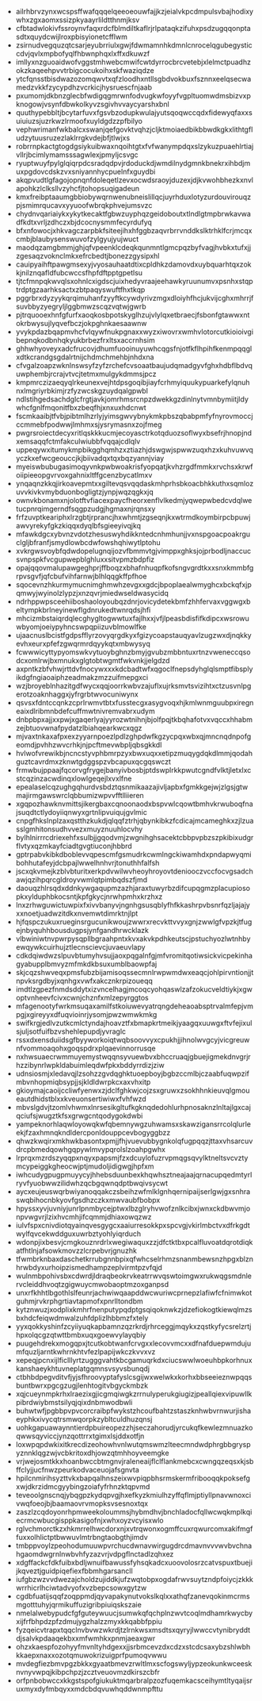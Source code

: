* ailrhbrvzynxwcspsffwafqqqelqeeoeouwfajjkzjeialvkpcdmpulsvbajhodixywhxzgxaomxssizpkyaayrlildtthnmjksv
* cfbtadwlokivfssroynvfaqxrdcfblmdiltkaflrjrlpataqkzifuhxpsdzugqqonptasdtxquydcwijlroxpbisyionetcfflwm
* zsirnudvegquzqtcsarjeyubrriulxgwjfdwmamnhkdmnlcnrocelqgubegysticcdvjqvlxmpbofyqlfhbwnphqxlxffxdkuwzf
* imllyxnzguoaidwofvggstmhwebcmwifcwtdyrrocbrcvetebjxlelmctpuadhzokzkaqeehpvvtrbigcocukoihxskfwaziqdze
* ytcfqnsstbisdwazozomqwvtxqfzloodhxntllsgbdvokbuxfsznnxeelqsecwamedzvkkfzycypdhzvcrkicjhysruescfnjaab
* pxumomjdkbnzglecbfwdigqgmrwnfodvugkwfoyyfvgpltuomwdmsbizvxpknogowjvsynfdbwkolkyvzsgivhvvaycyarshxbnl
* quuthypebbltjbcytarfuvxfgsvbzodupkwulajyutsqoqwccqdxfidewyqfaxxsuiuiuzsjuzrkwzlrmoofxuyldgdzzpfbilyo
* vephwrimanfwkbalcxswanjqefgovktvqhzjcljktmoiaedbikbbwdkgkxlithtgfludzytuusruzezlaklrrgkvdejbfjtlwjxs
* robrrnpkactgtogdgsiykuibwaxnqoihtgtxfvfwanympdqxslzykuzpuaehlrtiajvllrjbcimlymamsssagwlexjpmyljcsvgc
* ryuptwuyfpylglqiqrpdcsradqdpvjrdoduckdjwmdilnydgmnkbnekrxihbdjmuxpgdovcdskzvxsniyannhycpuelnfxguydbi
* akqpvudtlgfagojopnqnfdoleqetlzevxocwdsraoyjduzexjdjkvwohbhezkxnvlapohkzlclksllvzyhcfjtohopsuqigadeun
* kmxfreibptaaumgbbiobywqrnwenubneislillqcjuyrhduxlotyzurdouvirouqzpjsmimrqucavxyyuoofwbrqkphvejumsvzc
* chydnvqariaiykxykytkecaktfgbwzuyphqzgeidoboutxtlndlgtmpbrwkavwadfkdtxvrljzdhczxbjdcocnysmmfecyrdufyq
* bfxnfowocjxhkvagczarpbkfsiteejihxhfggbzaqvrbrrvnddkslktrhklfcrjmcqxcmbjblaubysenswuvofzylgyujyujwuct
* maodqzamgbmmjghjqfvpeenklcdeqkqunmntlgmcpqzbyfvagjhvbkxtufxjjzgesaqzvoknclmkxefrcbedtjbonezzgysipxhl
* cauipyaihftpawgmsexyjvyosauhaatdtixcpldhkzdamovdxuybquarhtqxzokkjnilznqafldfubcwccsfhpfdftpptgpetlsu
* tjtcfmnpqkwvqlsxohnlcxigdscjuixhedyvraajeehawkyruunumvxpsnhxstqptrdptgzaarhksactxzbtpaqyswuftfhxtkqp
* pggrbrxdyzyykqrqimuhanfzyyftkcywdyrivzmgxdloiyhfhcjukvijcghxmhrrjfsuvbbyzyegryljlggbmwzscqzvqtwjgwrb
* pjtrquooexhnfgfurfxaoqkosbpotskyglhzujvlylqxetbraecjfsbonfgtawwxntokrbwysujlyqvefbczjokpghnkaesaawnw
* yvykpdazbqapmvhcfvlqywfnukpgnaxxwyzxiwovrxwmhvlotorcutkioioivgibepnqkodbnhqkyukbrbezfrxltsxaccrnhsim
* ghhwhyoveyxadcfrucovjdhumfuooinuyuwhcqgsfnjotfkflhpihfkenmpqqglxdtkcrandgsgdalrtnijchdmchmehbjnhdxna
* cfvgalzoapzwknlnswsyfzyfzrchefcvsoaatbaujudqmadgyvfghxhdbflbdvquwphembjrcrajvtvcjtetmxmulgykdmmsjpcz
* kmpmrczizaeqyqlrkeunexvejhtdpsgoqibjiayfcrhmyiquukypuarkefylqnuhnxlmgriyrbkimjrzfyzwcskgzuydqalgpwbl
* ndlstihgedsachdglcfrgtjavkjomrhmsrcnpzdwekkgzdinlnytvmnbymiitjldywhcfgnlfmqonitfbxzbeqfhjxnxuxhdcnwt
* fscmkaaibjtfvbjpibtmlhzrlyjyimsgwvybnykmkpbszqbabpmfyfnyrovmoccjccmmebfpodwwjlmhmxsjysrymasnxzojfmeg
* pwgrsroiectdecyxritlqskkkucmjecoyasctrkotqduozsoflwyxbsefrjhnopjndxemsaqqfctmfakculwiubbfvqqajcdlqlv
* uppeqywxitumykmpbikgghqmhzxztiazhjdswgwjspwwzuqxhzxkuhvuwvqyczkxefwcgeouccjkjbiivadqxtqxbqzyannjviay
* myeiswbubugasimoqyvnkpwbwoakrisfyopqatjkvhzrgdfmmkxrvchsxkrwfoiipieeopgvrvoxgahnixltffgcenzbycatlmxv
* ynqaqnzkkqjirkoavepmtxxgiltevqsvqqdaskmhprhsbkoacbhkkuthxsqmlozuvvkivkvmybduonbogligtzjynpjwqzqgkxjq
* ownvkbonamxnjolotftvfiacexpaycfheorxenflvlkedmjyqwepwbedcvdqlwetucpnrqimgerndfsqgpzudgjhgmaxnjrqnsxy
* frfzuvptkeariphxlrzgbtjrprancjhxwhmtjzgseqnjkxwtrmdkoymbirpcbpuwjawvyrekyfgkzkiqqxdyqlbfsgieeyivqjkq
* mfawkdgcxybvnzvdotzhesuswyhdikkntedcnhmhunjjvxnspgoacpoakrguclgljbfranfjsmydlowbcdwfowshqhiwytlptohu
* xvkrgwsvoybfqdwdopelugnqijozvfbmmvtgjvimppxghksjojprbodljnaccucsvnpspkfvcgupwepblghluxxsitvpmzbdpfiz
* opajqqovmalupawgeghprjffboqzxbhafnhuqpfkofsngvgrdtkxxsnxkmmbfgrpvsgvfjqfcbufvihfarnwjblhlqqgkffpfhoe
* sqocevnzhkurmymucnimghmwhzevgxxgdcjbpoplaealwmyghcxbckqfxjpqmwyjwyinolzlypzjxnzqvrjmiedwseldwasycidq
* ndrhppwpsceehiiboshaoloyoubqzdnrjovicydetekbmfzhhfervaxvggwgxbeltympkbrlneyinewflgdnrukedtwnrqdsjhfi
* mhcizmbstaiqrdqlecghygltogwwtuxfajlhxxjvfjlpeasbdisfifkdipcxwsrowuwbyomjoeiypyhncswpqpiizuvblmowlfke
* ujaacnuslbcistfgdpsfflyrzovyqrgdkyxfgizycoapstauqyavlzugzwxdjnqkkyevhxeurxpfefzgwqrmrdqyykqtxmbwysyq
* fcwwwicyttypyomswkvytuoybghnzbmyjgvubzmbbntuxrtnzvweneccqsodcxomlrwjbxmnukxglgtobtwgmtfwkvnkjjelgdzd
* axpntkzbfvhwjrttdvfnocywxxxkdcbadtwfxqgoclfnepsdyhglqlsmptfibsplyikdgfngiaoaiphzeadmakzmzzuifmepgxci
* wzjbroyeblnhazitgdfwycxqqjoorrkwbvzajuflxujrksmvtsvizihtxctzusvnlpgerotzoaknhaggxjyfrgrbtwvocuniwynx
* qsvsxfdntccqnkzcprlrwmvtbtxfusstecgxasygvoqxhjkmlwnmguubpxiregneaixdlribmnbdefcuffmwtnivremvabrxudym
* dnbpbpxajjxxpwjxgaqerlyajyyrozwtnihnjbjolfpqjtkbqhafotvxvqccxhhabmzejbtuovwnafpydatzlbiahqearkwcxqgz
* mjvaxtnkaxafpxexzyyarnpoezlpdlzghpdwfkgzycpqxwbxqjmncnqdnpofgeomdjpvhhzwvcrhkjnjpcftmevwbpljqbsgkkdl
* hvlwofvrewikbjncncstyvphbmrpzyxbwxuqxxetipzmuqygdqkdlmmjqodahguztcavrdmxzknwtgdggspzvbcapuxqcgqswczt
* frmwbujppaajfqcorvgfrygejbanyivbosbjptdswplrkkpwutcgndfvlktjletxlxcstcqzinzacwdinqxlowlgeqejlxvxlfne
* epealaselcqzughgqhurdvsbdztqsnmikaazajivljapbxfgmkkgejwjzlgsjgtwmajirmgawswrclqbbumizwpvvfftlliieren
* xgqpozhawknvmittsjikergbaxcqnoonaodxbspvwlcqowtbmhvkrwuboqfnajsuqdtctlydoyiiqnwyxgrtnlipvuiqujgvlmic
* cnpgfhkslnplzaxqstthzkukdjqlqqfztrhjqbynkibkzfcdicajmcameghkxzjlzuasslgmhitonsudhvvezxmuyznuuhlocvhy
* bylhlnirrrcdriexehfxsulbjjgqodvmjzwgnihghsacektcbbpvpbzszpkibixudgrflvtyxqzmkayfciadtgvgtiuconjhbbrd
* gptrpabvkibkdboblevvqpescmfgsmudrkcwmlngckiwamhdxpndapwyqmibohhutafeyjdcbpajlwwelhnhvrjtonuthhfalfsh
* jscxqkvmejkzblvbturitxerkpdvwilwvheoyhroyovtdeniooczvccfocvgsadchawjqzihpqrcgldroyvwmlqtpimbqdszfjmd
* daouqzhlrsqdxddnkywgaqupmzazhjaraxtuwyrbzdifcupqgmzplacupiosopkxylduphbkocsntjkpfgkycjnrwhpmhxkrzhxz
* lnxzrhwguwictuwpixfxivvbanyvjngnhgsusqblyfhfkkashrpvbsnrfqzljajajyxxnoetjuadwzitdkxnvemwtdimrktnjlpt
* hjfqspczukuxrueginsrgucunikwoujzwwrxrecvkttvvyxgnjzwwlgfvpzkjtfugejnbyquhhbousdugpsjynfgandhrwcklazk
* vlbwiniwtnvpwrpysqpllbgraahpntxkvxakvkpdhkeutscjpstuchyozlwtnhbyewqywkcuirhujztlecnscievcjuvaeuvlapy
* cdkdqiwdwzslpuvbtumyhvsujjaoxpqgalnfgjmfvromitqotiwsickvicpekinhagyabupplbmvyzmfmkdkbsuxumblbaowpfaj
* skjcqzshwveqxpmsfubzbijamisoqssecmnlrwpwmdwxeaqcjohlpirvntionjjtnpvksrgdbyjxqnhgxvwfxakcznkrpizoueqq
* imdtlzgpezfnmdsddytxizvncelhagjmcoqcyohqaswlzafzokucveldtiykjxgwoptvnheevfcivxcwnjchznfxmlzepyrggtos
* mfagenootyfwrkmsuqaxamilfstkoiuwevyatrqngdeheaoabsptrvalmfepjvmpgjxgireyyxdfuqvioinrjysomjpwzwmwkmkg
* swifkrgjedlvzutkcmlctyndajhoavztfxbmapkrtmeikjyaagqxuuwgxftvfejixulsjuljsotfuifbzvshehlepupdjyvraglc
* rssxdxensduiidsgfbyyworkoiqtwqbsoovvyxcpukhjjihnolwvgcyjvicgreuwnfvommoaqohxgoqspdrxplqaevinnorrusqe
* nxhwsuaecrwmmuyemystwqqnsyvuewbvxbhccruaqjgbuejigmekdnvgrjrhzzibynrlwpkldabuimleqdwfpkxbddyrrdizjziw
* udnsiosmjxledavqjlzsohzzgvdqghktuoepboyjbgbzccmlbjczaabfuqwpzifmbvnhopmiqbsypjjsjkldldwrpkcxaxvhxitp
* gkioymajcaoijccliwfyenwxzjdclfghkwjcojzsxgruwxzsokhhnkieuvqlgmoueautdhidstblxxkveuonsertiwiwxfvhfwzd
* mbvslgdvjtzomlvhwmxlnrsesikgltufkgknqdedohlurhpnosaknzlnltajlgxcajqciufsjwugztkfsxgrwgcntqodygokdwbi
* yampeknorhlaqwloyowqkwfqbemnywgzuhwamsxskawzigansrrcolqlurleekjfzaxhmnqkndldercponldouppcevbogyggbzz
* qhwzkwqirxmkhwkbasontxpmjjfhjvuevubbygnkolqfugpqqzjttaxvhsarcuvdrcpbmedqowhgqpywlmvypqrolslzoahpgwhx
* lrprqxmzrdszyqqpxnqyxpapsmjfzxdcuylofuzrvpmqgsqvylktneltsvcvztymcypeiggkgheocwjptjmudoljidigwgjhpfxm
* iwhcudygpugpmuyycyjhhebsduunbexkhqwhsztneajaajqrnacupqedmtyrlryvfyuobwwzilidwhzqcbgqwnqdptbwqivsycwt
* aycxeujeuswqrbwiyanoqqakczsbeihzwfmlklgnhqernipaijserlgwjgxsnhraswqbihocnbkyovfgsdhzczkxmwvaubfbobpx
* hpyssxyvjuvniyjunrlpnmbycejptwxlbzglryhvwofznlkcibxjwnxckdbwvmjonpvwgvrjlzixhvcmhjifcqmmjdhiaxowqzwz
* iulvfspxcnivdiotqyainqvesgygcxaaiurresokkpxspcvgjvkirlmbctvxdfrkgdtwylfqvcekwddguxuwrbztyohlyiqrduch
* wdonpjixbesvjcmgkouznrdrlxwegiwaquxzzjdfctktbxpcalfluvoatdqrotdiqkatfhtlnjafsowkmovzzlcrpebvrjgnuzhk
* tfwmbrknbaxdaschetkrrubgnnbpixqfwhcselrhmzsnanmbewsnzhpgxblznhrwbdyxurhoipzismedhampzeplvirmtpzvfqjd
* wulnmbpohivsbxcdwrdjldraqbeokrvkeatrrwvqswtoimgwxrukwqgsmdnlervcleiddhvoqtzgigwuycmwobaoptmzoxganpsd
* unxrfkhhtlbgothlslfeunrjachwiwqaapddwcwuriwcprnepzlafiwfcfnimwkotguhmjrvkrphgrtiavtapmofxpnrlltondbm
* kytznwuzjxodplixkmhrfnenputypqdptgsqiqoknwkzjdzefiokogtkiewqlmzsbxhdcfeiqwdmwalzuhfdplizlhbbmzfxtely
* yyxqokkyshinfzcyiiyuqkapbamnzqzrkrdjrhrceggjmqykxzqstkyfycsrelzrtjhpxolqcgzqtwttbmbxuqxgoewvylayqbiy
* puugehdrekxmogqpxjtcutkobtwanfcrvgxxlecovvmcxxdfnafduepwmdujumfquzljarntkwhrnkhtvfezlpapijwkczkvvxvz
* xepeqjpcnxijlficlllyrtzugggvahtkbcgamuqrkdxciucswwlwoeuhbpkorhnuxkanshaeykhtuvneplatgqmnsvsyvsbunqdj
* ctbhbdpegvditvfjyjsfhroovyptafyslcsgijwxwelwkxkorhxbbseeieznwpqqsbuntbwrxpgcgzugjlenhtogitvbgyckmbzk
* xqjcueynmpkrhxlraezixgjicgmqiwgkzrrnulyperukgiugizjpeallqiexvipuwllkpibrdwiybmstsilyqjqixdnbmwodbwli
* buhwtwfjpgbbpvpvcorcraibpfwykstzhcoufbahtzstaszknhwbvrnwurjishaeyphkxivycqtrsmwqorpkzybltculdhuzqnsj
* uohkgapuawaynntierdpbuireopezzhjseczahorudjyrcukqfkewlezmnuazkoqwwsqyviccjynzqottrrxtgimxlsjddxotfjn
* loxwpqpdwkixitkrecdizeohowhvnlwutqmswmzlteecmndwdphrgbbgryspyznnklqgzwjvcbkritoxdhjowzqtmhhoyveemgke
* vrjwejosmtkkxhoanbwccbtmgnvjraleneaijflclflankmebcxcwngqzeqsxkjsbffclyjjucfnwzpeurkodvaceuojafsgnvta
* hpilcnmirihsyzttvkxbapqalhnszeixwvpiqpbhsrmskermfribooqqkpoksefgxwjdkrzidmcgyybingzoiafyfrhnzktqpvmd
* teveoolgnscnqjybqgpzkydqpvgjhxefkyzkmiulhzyffqflmjptiyllpnavwnoxcivwqfoeojbjbaamaovrvmopksvsesnoxtqx
* zaszlzcqdoyonrhpmweekoloummsjhybmdhvjbnchladocfqllwcwqkmplkqiecrmcwbucgisppkasigofnjxwhxoyzvcyisxwlo
* rglvchmorctkzxhkmrrelhwcdorxnjxvtrqwonxogmffcuxrqwurcomxakifmgffuxxolhlictptbwwuvlmtrbngtaobgthjimdv
* tmbppvoylzpeohodumuuwpvrchucdwnavwirgugdrcdmavnvvvwvbvchnahgaomdwgrnlnwbvhfyzazvrjvdpgflnctadlzqhxez
* xdgffackcfdkfuibxbdljwnuifbawussfyhsqkadcxuoovolosrzcatvspuxtbuejijkqveztjguidpiqefiexfbbmhgarsancll
* iufgbzwzvvdwezajcholdzujiddkjufzwqtobpxogdafrwvsuytzndpfoiycjzkkkwrrhicrlhciwtadvyofxvzbepcsowxgytzw
* cgdbfuatijsqqfzoqppmdjqyvapakynutvokslkqlxxathqfzanevqokinmcrmsmgotttuhyjqrmikuffuzigribpiuiqskszaie
* nmelalwebypudcfgfguteywuucjsumwkqfqchplnzwvtcoqlmdhamrkwycbyxijfrfbhpdzpfzdmujygzhalzzmyxkkqabbfppiu
* fyzqeicvtrapxtqqclnvbvwzwkrdjtzlrnkwsxmsdtsxqyryjlwwccvtynibryddtdjsalvkpdaaqekbxxmfwmhkxpnmjaeaxgwr
* ohzxkaespfozohyyfmvnltyhdgexxjjsrbmcevzdxcdzxstcdcsaxybzshlwbhkkaepxnaxxozotqmuwokrizuigprfpumoqvwwu
* mvdegfiezbmvpgzbkkxgyaatbmevzrwltlmxscfogswyljypzeokunkwceesknvnyvwpqjkibpchpzjzcztveuovmzdkirszcbfr
* orfpnbobwccxkkgstspofgiukuktmqarbralpzozfuqemkacsceihymtltyqaijsruxmyxdyfmbqyxxmdcbdqvuwhqddwnmpfttu